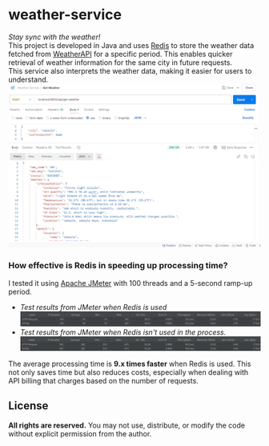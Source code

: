 # weather-service
*Stay sync with the weather!*  
This project is developed in Java and uses [Redis](https://redis.io/) to store the weather data fetched from [WeatherAPI](https://www.weatherapi.com)  for a specific period. This enables quicker retrieval of weather information for the same city in future requests.  
This service also interprets the weather data, making it easier for users to understand.   
![Weather Service API](./images/postman_weather-service.png) 

### How effective is Redis in speeding up processing time?
I tested it using [Apache JMeter](https://jmeter.apache.org/) with 100 threads and a 5-second ramp-up period.  
- *Test results from JMeter when Redis is used*  
![JMeter Result - with Redis](./images/jmeter_w-redis.png)
- *Test results from JMeter when Redis isn't used in the process.*  
![JMeter Result - without Redis](./images/jmeter_wo-redis.png)  

The average processing time is **9.x times faster** when Redis is used. This not only saves time but also reduces costs, especially when dealing with API billing that charges based on the number of requests.

## License
**All rights are reserved.** You may not use, distribute, or modify the code without explicit permission from the author.
